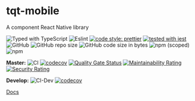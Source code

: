 # tqt-mobile

A component React Native library

![Typed with TypeScript](https://flat.badgen.net/badge/icon/Typed?icon=typescript&label&labelColor=blue&color=555555)
![Eslint](https://badgen.net/badge/eslint/airbnb/ff5a5f?icon=airbnb)
[![code style: prettier](https://img.shields.io/badge/code_style-prettier-ff69b4.svg?style=flat-square)](https://github.com/prettier/prettier)
[![tested with jest](https://img.shields.io/badge/tested_with-jest-99424f.svg)](https://github.com/facebook/jest)
![GitHub](https://img.shields.io/github/license/thinhtran3588/tqt-mobile)
![GitHub repo size](https://img.shields.io/github/repo-size/thinhtran3588/tqt-mobile)
![GitHub code size in bytes](https://img.shields.io/github/languages/code-size/thinhtran3588/tqt-mobile)
![npm (scoped)](https://img.shields.io/npm/v/@tqt/mobile)
![npm](https://img.shields.io/npm/dm/@tqt/mobile)

**Master:**
![CI](https://github.com/thinhtran3588/tqt-mobile/workflows/CI/badge.svg)
[![codecov](https://codecov.io/gh/thinhtran3588/tqt-mobile/branch/master/graph/badge.svg)](https://codecov.io/gh/thinhtran3588/tqt-mobile)
[![Quality Gate Status](https://sonarcloud.io/api/project_badges/measure?project=thinhtran3588_tqt-mobile&metric=alert_status)](https://sonarcloud.io/dashboard?id=thinhtran3588_tqt-mobile)
[![Maintainability Rating](https://sonarcloud.io/api/project_badges/measure?project=thinhtran3588_tqt-mobile&metric=sqale_rating)](https://sonarcloud.io/dashboard?id=thinhtran3588_tqt-mobile)
[![Security Rating](https://sonarcloud.io/api/project_badges/measure?project=thinhtran3588_tqt-mobile&metric=security_rating)](https://sonarcloud.io/dashboard?id=thinhtran3588_tqt-mobile)

**Develop:**
![CI-Dev](https://github.com/thinhtran3588/tqt-mobile/workflows/CI-Dev/badge.svg?branch=develop)
[![codecov](https://codecov.io/gh/thinhtran3588/tqt-mobile/branch/develop/graph/badge.svg)](https://codecov.io/gh/thinhtran3588/tqt-mobile)

[Docs](https://docs.thinhtran.pro/mobile/overview)
